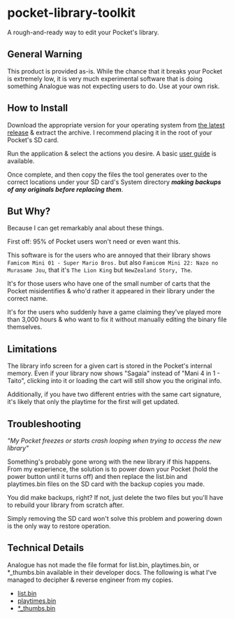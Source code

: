 # pocket-library-toolkit

A rough-and-ready way to edit your Pocket's library.

## General Warning

This product is provided as-is. While the chance that it breaks your Pocket is extremely low, it is very much
experimental software that is doing something Analogue was not expecting users to do. Use at your own risk.

## How to Install

Download the appropriate version for your operating system from [the latest release](https://github.com/g026r/pocket-library-toolkit/releases/latest) & extract the archive. I recommend placing it in the root of your Pocket's SD card.

Run the application & select the actions you desire. A basic [user guide](docs/userguide.md) is available.

Once complete, and then copy the files the tool generates over to the correct locations under your SD card's System directory _**making backups of any originals before replacing them**_.

## But Why?

Because I can get remarkably anal about these things.

First off: 95% of Pocket users won't need or even want this.

This software is for the users who are annoyed that their library shows `Famicom Mini 01 - Super Mario Bros.` but also
`Famicom Mini 22: Nazo no Murasame Jou`, that it's `The Lion King` but `NewZealand Story, The`.

It's for those users who have one of the small number of carts that the Pocket misidentifies & who'd rather it appeared
in their library under the correct name.

It's for the users who suddenly have a game claiming they've played more than 3,000 hours & who want to fix it without
manually editing the binary file themselves.

## Limitations

The library info screen for a given cart is stored in the Pocket's internal memory. Even if your library
now shows "Sagaia" instead of "Mani 4 in 1 - Taito", clicking into it or loading the cart will still show you the
original info.

Additionally, if you have two different entries with the same cart signature, it's likely that only the playtime for the
first will get updated.

## Troubleshooting

_"My Pocket freezes or starts crash looping when trying to access the new library"_

Something's probably gone wrong with the new library if this happens. From my experience, the solution is to power down
your Pocket (hold the power button until it turns off) and then replace the list.bin and playtimes.bin files on the SD
card with the backup copies you made.

You did make backups, right? If not, just delete the two files but you'll have to rebuild
your library from scratch after.

Simply removing the SD card won't solve this problem and powering down is the only way to restore operation.

## Technical Details

Analogue has not made the file format for list.bin, playtimes.bin, or *_thumbs.bin available in their developer docs.
The following is what I've managed to decipher & reverse engineer from my copies.

* [list.bin](./docs/list.md)
* [playtimes.bin](./docs/playtimes.md)
* [*_thumbs.bin](./docs/thumbs.md)
